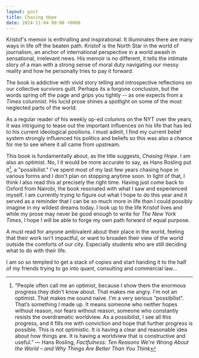 ```yaml
---
layout: post
title: Chasing Hope
date: 2024-11-04 00:08 +0000
---
```

Kristof's memoir is enthralling and inspirational. It illuminates there are many ways in life off the beaten path. Kristof is the North Star in the world of journalism, an anchor of international perspective in a world awash in sensational, irrelevant news. His memoir is no different, it tells the intimate story of a man with a strong sense of moral duty navigating our messy reality and how he personally tries to pay it forward. 

The book is addictive with vivid story telling and introspective reflections on our collective survivors guilt. Perhaps its a forgone conclusion, but the words spring off the page and grips you tightly -- as one expects from a *Times* columnist. His lucid prose shines a spotlight on some of the most neglected parts of the world. 

As a regular reader of his weekly op-ed columns on the NYT over the years, it was intriguing to tease out the important influences on his life that has led to his current ideological positions. I must admit, I find my current belief system strongly influenced his politics and beliefs so this was also a chance for me to see where it all came from upstream. 

This book is fundamentally about, as the title suggests, *Chasing Hope*. I am also an optimist. No, I it would be more accurate to say, as Hans Rosling put it[^1], a "possibilist." I've spent most of my last few years chasing hope in various forms and I don't plan on stopping anytime soon. In light of that, I think I also read this at precisely the right time. Having just come back to Oxford from Nairobi, the book resonated with what I saw and experienced myself. I am currently trying to figure out what I hope to do this year and it served as a reminder that I can be so much more in life than I could possibly imagine in my wildest dreams today. I look up to the life Kristof lives and while my prose may never be good enough to write for *The New York Times*, I hope I will be able to forge my own path forward of equal purpose. 

A must read for anyone ambivalent about their place in the world, feeling that their work isn't impactful, or want to broaden their view of the world outside the comforts of our city. Especially students who are still deciding what to do with their life. 

I am so so tempted to get a stack of copies and start handing it to the half of my friends trying to go into quant, consulting and commercial law...


[^1]:“People often call me an optimist, because I show them the enormous progress they didn't know about. That makes me angry. I'm not an optimist. That makes me sound naive. I'm a very serious “possibilist”. That’s something I made up. It means someone who neither hopes without reason, nor fears without reason, someone who constantly resists the overdramatic worldview. As a possibilist, I see all this progress, and it fills me with conviction and hope that further progress is possible. This is not optimistic. It is having a clear and reasonable idea about how things are. It is having a worldview that is constructive and useful.” ― Hans Rosling, *Factfulness: Ten Reasons We're Wrong About the World – and Why Things Are Better Than You Think*